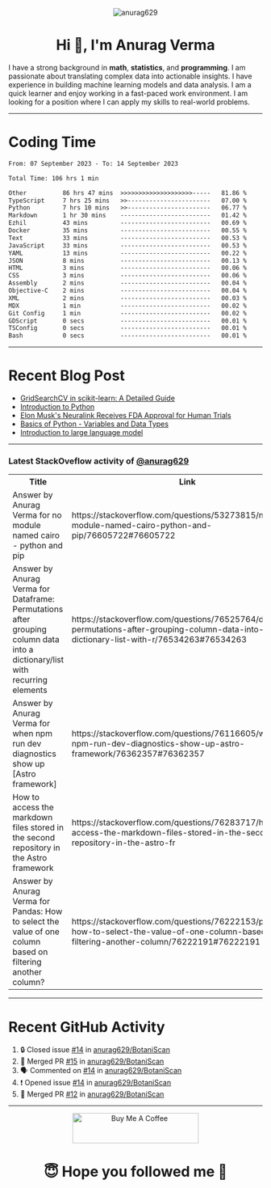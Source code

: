 

<p align="center"> <img src="https://komarev.com/ghpvc/?username=anurag629&label=Profile%20views&color=0e75b6&style=flat" alt="anurag629" /> </p>

<h1 align="center">Hi 👋, I'm Anurag Verma</h1>

I have a strong background in **math**, **statistics**, and **programming**. I am passionate about translating complex data into actionable insights. I have experience in building machine learning models and data analysis. I am a quick learner and enjoy working in a fast-paced work environment. I am looking for a position where I can apply my skills to real-world problems.

---

# Coding Time 
<!--START_SECTION:waka-->

```txt
From: 07 September 2023 - To: 14 September 2023

Total Time: 106 hrs 1 min

Other          86 hrs 47 mins  >>>>>>>>>>>>>>>>>>>>-----   81.86 %
TypeScript     7 hrs 25 mins   >>-----------------------   07.00 %
Python         7 hrs 10 mins   >>-----------------------   06.77 %
Markdown       1 hr 30 mins    -------------------------   01.42 %
Ezhil          43 mins         -------------------------   00.69 %
Docker         35 mins         -------------------------   00.55 %
Text           33 mins         -------------------------   00.53 %
JavaScript     33 mins         -------------------------   00.53 %
YAML           13 mins         -------------------------   00.22 %
JSON           8 mins          -------------------------   00.13 %
HTML           3 mins          -------------------------   00.06 %
CSS            3 mins          -------------------------   00.06 %
Assembly       2 mins          -------------------------   00.04 %
Objective-C    2 mins          -------------------------   00.04 %
XML            2 mins          -------------------------   00.03 %
MDX            1 min           -------------------------   00.02 %
Git Config     1 min           -------------------------   00.02 %
GDScript       0 secs          -------------------------   00.01 %
TSConfig       0 secs          -------------------------   00.01 %
Bash           0 secs          -------------------------   00.01 %
```

<!--END_SECTION:waka-->


---
# Recent Blog Post

<!-- BLOG-POST-LIST:START -->
- [GridSearchCV in scikit-learn: A Detailed Guide](https://codercops.tech/blog/gridsearchcv-in-scikit-learn-a-detailed-guide)
- [Introduction to Python](https://codercops.tech/blog/python-tutorial/introduction-to-python)
- [Elon Musk&#39;s Neuralink Receives FDA Approval for Human Trials](https://codercops.tech/blog/elon-musks-neuralink-receives-fda-approval-for-human-trials)
- [Basics of Python - Variables and Data Types](https://codercops.tech/blog/python-basics-of-python-variables-and-data-types)
- [Introduction to large language model](https://codercops.tech/blog/introduction-to-large-language-model)
<!-- BLOG-POST-LIST:END -->

---

### Latest StackOveflow activity of [@anurag629](https://github.com/anurag629)
<table>
  <tr><th>Title</th><th>Link</th></tr>
  <!-- STACKOVERFLOW:START --><tr><td>Answer by Anurag Verma for no module named cairo - python and pip</td><td>https://stackoverflow.com/questions/53273815/no-module-named-cairo-python-and-pip/76605722#76605722</td></tr><tr><td>Answer by Anurag Verma for Dataframe: Permutations after grouping column data into a dictionary/list with recurring elements</td><td>https://stackoverflow.com/questions/76525764/dataframe-permutations-after-grouping-column-data-into-a-dictionary-list-with-r/76534263#76534263</td></tr><tr><td>Answer by Anurag Verma for when npm run dev diagnostics show up [Astro framework]</td><td>https://stackoverflow.com/questions/76116605/when-npm-run-dev-diagnostics-show-up-astro-framework/76362357#76362357</td></tr><tr><td>How to access the markdown files stored in the second repository in the Astro framework</td><td>https://stackoverflow.com/questions/76283717/how-to-access-the-markdown-files-stored-in-the-second-repository-in-the-astro-fr</td></tr><tr><td>Answer by Anurag Verma for Pandas: How to select the value of one column based on filtering another column?</td><td>https://stackoverflow.com/questions/76222153/pandas-how-to-select-the-value-of-one-column-based-on-filtering-another-column/76222191#76222191</td></tr><!-- STACKOVERFLOW:END -->
</table>

---

# Recent GitHub Activity
<!--START_SECTION:activity-->
1. 🔒 Closed issue [#14](https://github.com/anurag629/BotaniScan/issues/14) in [anurag629/BotaniScan](https://github.com/anurag629/BotaniScan)
2. 🎉 Merged PR [#15](https://github.com/anurag629/BotaniScan/pull/15) in [anurag629/BotaniScan](https://github.com/anurag629/BotaniScan)
3. 🗣 Commented on [#14](https://github.com/anurag629/BotaniScan/issues/14#issuecomment-1718809439) in [anurag629/BotaniScan](https://github.com/anurag629/BotaniScan)
4. ❗ Opened issue [#14](https://github.com/anurag629/BotaniScan/issues/14) in [anurag629/BotaniScan](https://github.com/anurag629/BotaniScan)
5. 🎉 Merged PR [#12](https://github.com/anurag629/BotaniScan/pull/12) in [anurag629/BotaniScan](https://github.com/anurag629/BotaniScan)
<!--END_SECTION:activity-->

---

<p align="center"> 
<a href="https://www.buymeacoffee.com/anurag629" target="_blank"><img src="https://cdn.buymeacoffee.com/buttons/default-orange.png" alt="Buy Me A Coffee" height="60" width="250"></a>
</p>


<h1 align="center"> 😇 Hope you followed me 🥰  </h1>
